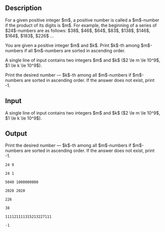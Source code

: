 ## Description

<div><p>For a given positive integer $m$, a positive number is called a $m$-number if the product of its digits is $m$. For example, the beginning of a series of $24$-numbers are as follows: $38$, $46$, $64$, $83$, $138$, $146$, $164$, $183$, $226$ ...</p><p>You are given a positive integer $m$ and $k$. Print $k$-th among $m$-numbers if all $m$-numbers are sorted in ascending order.</p></div><div class="input-specification"><p>A single line of input contains two integers $m$ and $k$ ($2 \le m \le 10^9$, $1 \le k \le 10^9$).</p></div><div class="output-specification"><p>Print the desired number&nbsp;— $k$-th among all $m$-numbers if $m$-numbers are sorted in ascending order. If the answer does not exist, print <span class="tex-font-style-tt">-1</span>.</p></div>

## Input

<p>A single line of input contains two integers $m$ and $k$ ($2 \le m \le 10^9$, $1 \le k \le 10^9$).</p>

## Output

<p>Print the desired number&nbsp;— $k$-th among all $m$-numbers if $m$-numbers are sorted in ascending order. If the answer does not exist, print <span class="tex-font-style-tt">-1</span>.</p>





```input1
24 9
```




```input2
24 1
```




```input3
5040 1000000000
```




```input4
2020 2020
```




```output1
226
```




```output2
38
```




```output3
111121111315213227111
```




```output4
-1
```


